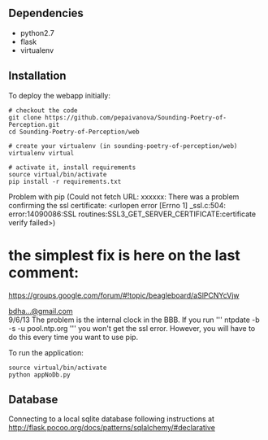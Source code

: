 Dependencies
------------

 * python2.7
 * flask
 * virtualenv

Installation
------------

To deploy the webapp initially:
```
# checkout the code
git clone https://github.com/pepaivanova/Sounding-Poetry-of-Perception.git
cd Sounding-Poetry-of-Perception/web

# create your virtualenv (in sounding-poetry-of-perception/web)
virtualenv virtual

# activate it, install requirements
source virtual/bin/activate
pip install -r requirements.txt
```

Problem with pip (Could not fetch URL: xxxxxx: There was a problem confirming the ssl certificate: <urlopen error [Errno 1] _ssl.c:504: error:14090086:SSL routines:SSL3_GET_SERVER_CERTIFICATE:certificate verify failed>)

# the simplest fix is here on the last comment:

https://groups.google.com/forum/#!topic/beagleboard/aSlPCNYcVjw

bdha...@gmail.com 	
9/6/13
The problem is the internal clock in the BBB. 
If you run 
'''
ntpdate -b -s -u pool.ntp.org
'''
you won't get the ssl error. However, you will have to do this every time you want to use pip. 

To run the application:

```
source virtual/bin/activate
python appNoDb.py
```

Database
--------

Connecting to a local sqlite database following instructions at
http://flask.pocoo.org/docs/patterns/sqlalchemy/#declarative


